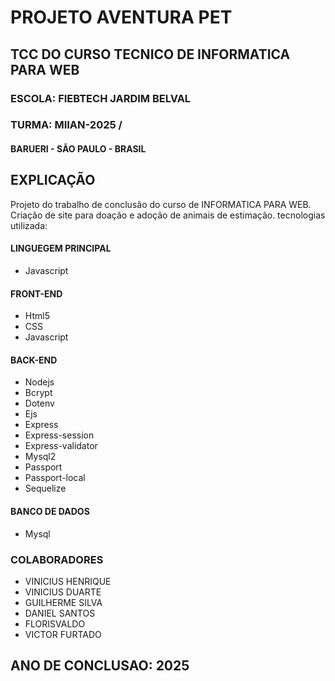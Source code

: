 # PROJETO AVENTURA PET

## TCC DO CURSO TECNICO DE INFORMATICA PARA WEB

### ESCOLA: FIEBTECH JARDIM BELVAL
### TURMA: MIIAN-2025 / 
#### BARUERI - SÃO PAULO - BRASIL

## EXPLICAÇÃO

Projeto do trabalho de conclusão do curso de INFORMATICA PARA WEB.
Criação de site para doação e adoção de animais de estimação.
tecnologias utilizada:

#### LINGUEGEM PRINCIPAL
- Javascript

#### FRONT-END
- Html5
- CSS
- Javascript

#### BACK-END
- Nodejs 
- Bcrypt
- Dotenv
- Ejs
- Express
- Express-session
- Express-validator
- Mysql2
- Passport
- Passport-local
- Sequelize

#### BANCO DE DADOS
- Mysql


### COLABORADORES
- VINICIUS HENRIQUE
- VINICIUS DUARTE
- GUILHERME SILVA
- DANIEL SANTOS
- FLORISVALDO
- VICTOR FURTADO

## ANO DE CONCLUSAO: 2025
